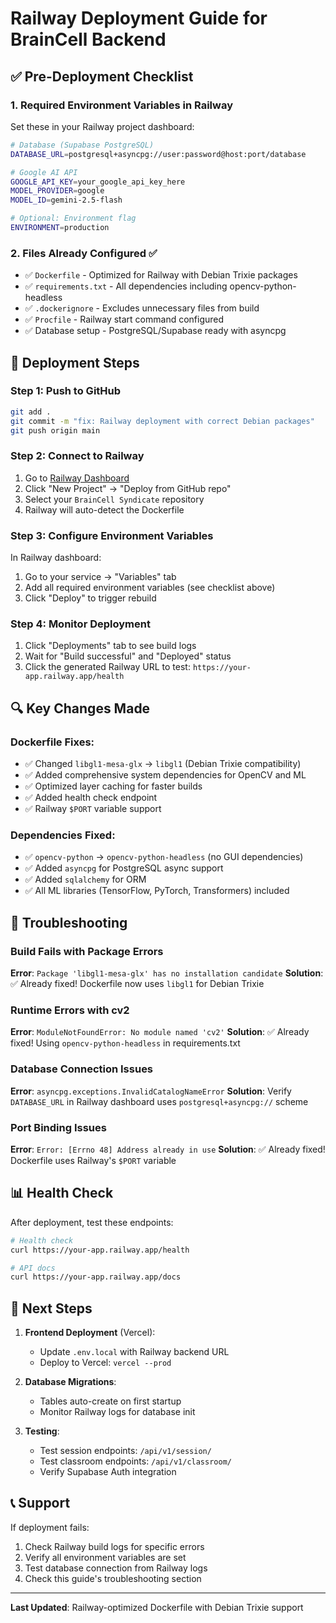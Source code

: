 # Railway Deployment Guide for BrainCell Backend

## ✅ Pre-Deployment Checklist

### 1. Required Environment Variables in Railway

Set these in your Railway project dashboard:

```bash
# Database (Supabase PostgreSQL)
DATABASE_URL=postgresql+asyncpg://user:password@host:port/database

# Google AI API
GOOGLE_API_KEY=your_google_api_key_here
MODEL_PROVIDER=google
MODEL_ID=gemini-2.5-flash

# Optional: Environment flag
ENVIRONMENT=production
```

### 2. Files Already Configured ✅

- ✅ `Dockerfile` - Optimized for Railway with Debian Trixie packages
- ✅ `requirements.txt` - All dependencies including opencv-python-headless
- ✅ `.dockerignore` - Excludes unnecessary files from build
- ✅ `Procfile` - Railway start command configured
- ✅ Database setup - PostgreSQL/Supabase ready with asyncpg

## 🚀 Deployment Steps

### Step 1: Push to GitHub
```bash
git add .
git commit -m "fix: Railway deployment with correct Debian packages"
git push origin main
```

### Step 2: Connect to Railway
1. Go to [Railway Dashboard](https://railway.app)
2. Click "New Project" → "Deploy from GitHub repo"
3. Select your `BrainCell Syndicate` repository
4. Railway will auto-detect the Dockerfile

### Step 3: Configure Environment Variables
In Railway dashboard:
1. Go to your service → "Variables" tab
2. Add all required environment variables (see checklist above)
3. Click "Deploy" to trigger rebuild

### Step 4: Monitor Deployment
1. Click "Deployments" tab to see build logs
2. Wait for "Build successful" and "Deployed" status
3. Click the generated Railway URL to test: `https://your-app.railway.app/health`

## 🔍 Key Changes Made

### Dockerfile Fixes:
- ✅ Changed `libgl1-mesa-glx` → `libgl1` (Debian Trixie compatibility)
- ✅ Added comprehensive system dependencies for OpenCV and ML
- ✅ Optimized layer caching for faster builds
- ✅ Added health check endpoint
- ✅ Railway `$PORT` variable support

### Dependencies Fixed:
- ✅ `opencv-python` → `opencv-python-headless` (no GUI dependencies)
- ✅ Added `asyncpg` for PostgreSQL async support
- ✅ Added `sqlalchemy` for ORM
- ✅ All ML libraries (TensorFlow, PyTorch, Transformers) included

## 🐛 Troubleshooting

### Build Fails with Package Errors
**Error**: `Package 'libgl1-mesa-glx' has no installation candidate`
**Solution**: ✅ Already fixed! Dockerfile now uses `libgl1` for Debian Trixie

### Runtime Errors with cv2
**Error**: `ModuleNotFoundError: No module named 'cv2'`
**Solution**: ✅ Already fixed! Using `opencv-python-headless` in requirements.txt

### Database Connection Issues
**Error**: `asyncpg.exceptions.InvalidCatalogNameError`
**Solution**: Verify `DATABASE_URL` in Railway dashboard uses `postgresql+asyncpg://` scheme

### Port Binding Issues
**Error**: `Error: [Errno 48] Address already in use`
**Solution**: ✅ Already fixed! Dockerfile uses Railway's `$PORT` variable

## 📊 Health Check

After deployment, test these endpoints:

```bash
# Health check
curl https://your-app.railway.app/health

# API docs
curl https://your-app.railway.app/docs
```

## 🎯 Next Steps

1. **Frontend Deployment** (Vercel):
   - Update `.env.local` with Railway backend URL
   - Deploy to Vercel: `vercel --prod`

2. **Database Migrations**:
   - Tables auto-create on first startup
   - Monitor Railway logs for database init

3. **Testing**:
   - Test session endpoints: `/api/v1/session/`
   - Test classroom endpoints: `/api/v1/classroom/`
   - Verify Supabase Auth integration

## 📞 Support

If deployment fails:
1. Check Railway build logs for specific errors
2. Verify all environment variables are set
3. Test database connection from Railway logs
4. Check this guide's troubleshooting section

---

**Last Updated**: Railway-optimized Dockerfile with Debian Trixie support
